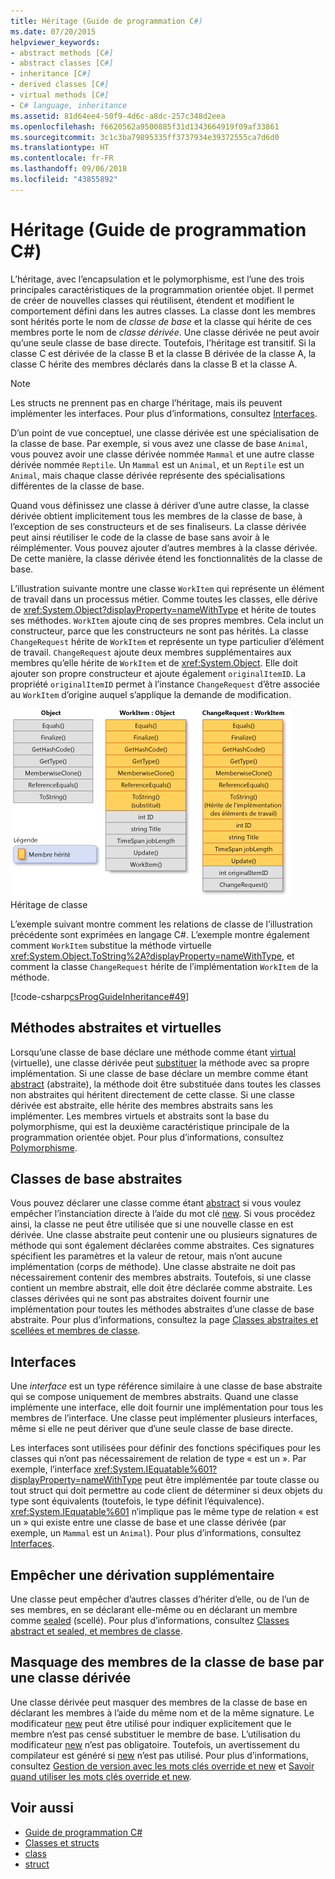 ```yaml
---
title: Héritage (Guide de programmation C#)
ms.date: 07/20/2015
helpviewer_keywords:
- abstract methods [C#]
- abstract classes [C#]
- inheritance [C#]
- derived classes [C#]
- virtual methods [C#]
- C# language, inheritance
ms.assetid: 81d64ee4-50f9-4d6c-a8dc-257c348d2eea
ms.openlocfilehash: f6620562a9500885f31d1343664919f09af33861
ms.sourcegitcommit: 3c1c3ba79895335ff3737934e39372555ca7d6d0
ms.translationtype: HT
ms.contentlocale: fr-FR
ms.lasthandoff: 09/06/2018
ms.locfileid: "43855892"
---
```

# <a name="inheritance-c-programming-guide"></a>Héritage (Guide de programmation C#)

L’héritage, avec l’encapsulation et le polymorphisme, est l’une des trois principales caractéristiques de la programmation orientée objet. Il permet de créer de nouvelles classes qui réutilisent, étendent et modifient le comportement défini dans les autres classes. La classe dont les membres sont hérités porte le nom de *classe de base* et la classe qui hérite de ces membres porte le nom de *classe dérivée*. Une classe dérivée ne peut avoir qu’une seule classe de base directe. Toutefois, l’héritage est transitif. Si la classe C est dérivée de la classe B et la classe B dérivée de la classe A, la classe C hérite des membres déclarés dans la classe B et la classe A.  
  
> [!NOTE]
>  Les structs ne prennent pas en charge l’héritage, mais ils peuvent implémenter les interfaces. Pour plus d’informations, consultez [Interfaces](../../../csharp/programming-guide/interfaces/index.md).  
  
 D’un point de vue conceptuel, une classe dérivée est une spécialisation de la classe de base. Par exemple, si vous avez une classe de base `Animal`, vous pouvez avoir une classe dérivée nommée `Mammal` et une autre classe dérivée nommée `Reptile`. Un `Mammal` est un `Animal`, et un `Reptile` est un `Animal`, mais chaque classe dérivée représente des spécialisations différentes de la classe de base.  
  
 Quand vous définissez une classe à dériver d’une autre classe, la classe dérivée obtient implicitement tous les membres de la classe de base, à l’exception de ses constructeurs et de ses finaliseurs. La classe dérivée peut ainsi réutiliser le code de la classe de base sans avoir à le réimplémenter. Vous pouvez ajouter d’autres membres à la classe dérivée. De cette manière, la classe dérivée étend les fonctionnalités de la classe de base.  
  
 L’illustration suivante montre une classe `WorkItem` qui représente un élément de travail dans un processus métier. Comme toutes les classes, elle dérive de <xref:System.Object?displayProperty=nameWithType> et hérite de toutes ses méthodes. `WorkItem` ajoute cinq de ses propres membres. Cela inclut un constructeur, parce que les constructeurs ne sont pas hérités. La classe `ChangeRequest` hérite de `WorkItem` et représente un type particulier d’élément de travail. `ChangeRequest` ajoute deux membres supplémentaires aux membres qu’elle hérite de `WorkItem` et de <xref:System.Object>. Elle doit ajouter son propre constructeur et ajoute également `originalItemID`. La propriété `originalItemID` permet à l’instance `ChangeRequest` d’être associée au `WorkItem` d’origine auquel s’applique la demande de modification.  
  
 ![Héritage de classe](../../../csharp/programming-guide/classes-and-structs/media/class_inheritance.png "Class_Inheritance")  
Héritage de classe  
  
 L’exemple suivant montre comment les relations de classe de l’illustration précédente sont exprimées en langage C#. L’exemple montre également comment `WorkItem` substitue la méthode virtuelle <xref:System.Object.ToString%2A?displayProperty=nameWithType>, et comment la classe `ChangeRequest` hérite de l’implémentation `WorkItem` de la méthode.  
  
 [!code-csharp[csProgGuideInheritance#49](../../../csharp/programming-guide/classes-and-structs/codesnippet/CSharp/inheritance_1.cs)]  
  
## <a name="abstract-and-virtual-methods"></a>Méthodes abstraites et virtuelles  
 Lorsqu’une classe de base déclare une méthode comme étant [virtual](../../../csharp/language-reference/keywords/virtual.md) (virtuelle), une classe dérivée peut [substituer](../../../csharp/language-reference/keywords/override.md) la méthode avec sa propre implémentation. Si une classe de base déclare un membre comme étant [abstract](../../../csharp/language-reference/keywords/abstract.md) (abstraite), la méthode doit être substituée dans toutes les classes non abstraites qui héritent directement de cette classe. Si une classe dérivée est abstraite, elle hérite des membres abstraits sans les implémenter. Les membres virtuels et abstraits sont la base du polymorphisme, qui est la deuxième caractéristique principale de la programmation orientée objet. Pour plus d’informations, consultez [Polymorphisme](../../../csharp/programming-guide/classes-and-structs/polymorphism.md).  
  
## <a name="abstract-base-classes"></a>Classes de base abstraites  
 Vous pouvez déclarer une classe comme étant [abstract](../../../csharp/language-reference/keywords/abstract.md) si vous voulez empêcher l’instanciation directe à l’aide du mot clé [new](../../../csharp/language-reference/keywords/new.md). Si vous procédez ainsi, la classe ne peut être utilisée que si une nouvelle classe en est dérivée. Une classe abstraite peut contenir une ou plusieurs signatures de méthode qui sont également déclarées comme abstraites. Ces signatures spécifient les paramètres et la valeur de retour, mais n’ont aucune implémentation (corps de méthode). Une classe abstraite ne doit pas nécessairement contenir des membres abstraits. Toutefois, si une classe contient un membre abstrait, elle doit être déclarée comme abstraite. Les classes dérivées qui ne sont pas abstraites doivent fournir une implémentation pour toutes les méthodes abstraites d’une classe de base abstraite. Pour plus d’informations, consultez la page [Classes abstraites et scellées et membres de classe](../../../csharp/programming-guide/classes-and-structs/abstract-and-sealed-classes-and-class-members.md).  
  
## <a name="interfaces"></a>Interfaces  
 Une *interface* est un type référence similaire à une classe de base abstraite qui se compose uniquement de membres abstraits. Quand une classe implémente une interface, elle doit fournir une implémentation pour tous les membres de l’interface. Une classe peut implémenter plusieurs interfaces, même si elle ne peut dériver que d’une seule classe de base directe.  
  
 Les interfaces sont utilisées pour définir des fonctions spécifiques pour les classes qui n’ont pas nécessairement de relation de type « est un ». Par exemple, l’interface <xref:System.IEquatable%601?displayProperty=nameWithType> peut être implémentée par toute classe ou tout struct qui doit permettre au code client de déterminer si deux objets du type sont équivalents (toutefois, le type définit l’équivalence). <xref:System.IEquatable%601> n’implique pas le même type de relation « est un » qui existe entre une classe de base et une classe dérivée (par exemple, un `Mammal` est un `Animal`). Pour plus d’informations, consultez [Interfaces](../../../csharp/programming-guide/interfaces/index.md).  
  
## <a name="preventing-further-derivation"></a>Empêcher une dérivation supplémentaire  
 Une classe peut empêcher d’autres classes d’hériter d’elle, ou de l’un de ses membres, en se déclarant elle-même ou en déclarant un membre comme [sealed](../../../csharp/language-reference/keywords/sealed.md) (scellé). Pour plus d’informations, consultez [Classes abstract et sealed, et membres de classe](../../../csharp/programming-guide/classes-and-structs/abstract-and-sealed-classes-and-class-members.md).  
  
## <a name="derived-class-hiding-of-base-class-members"></a>Masquage des membres de la classe de base par une classe dérivée  
 Une classe dérivée peut masquer des membres de la classe de base en déclarant les membres à l’aide du même nom et de la même signature. Le modificateur [new](../../../csharp/language-reference/keywords/new.md) peut être utilisé pour indiquer explicitement que le membre n’est pas censé substituer le membre de base. L’utilisation du modificateur [new](../../../csharp/language-reference/keywords/new.md) n’est pas obligatoire. Toutefois, un avertissement du compilateur est généré si [new](../../../csharp/language-reference/keywords/new.md) n’est pas utilisé. Pour plus d’informations, consultez [Gestion de version avec les mots clés override et new](../../../csharp/programming-guide/classes-and-structs/versioning-with-the-override-and-new-keywords.md) et [Savoir quand utiliser les mots clés override et new](../../../csharp/programming-guide/classes-and-structs/knowing-when-to-use-override-and-new-keywords.md).  
  
## <a name="see-also"></a>Voir aussi

- [Guide de programmation C#](../../../csharp/programming-guide/index.md)  
- [Classes et structs](../../../csharp/programming-guide/classes-and-structs/index.md)  
- [class](../../../csharp/language-reference/keywords/class.md)  
- [struct](../../../csharp/language-reference/keywords/struct.md)
